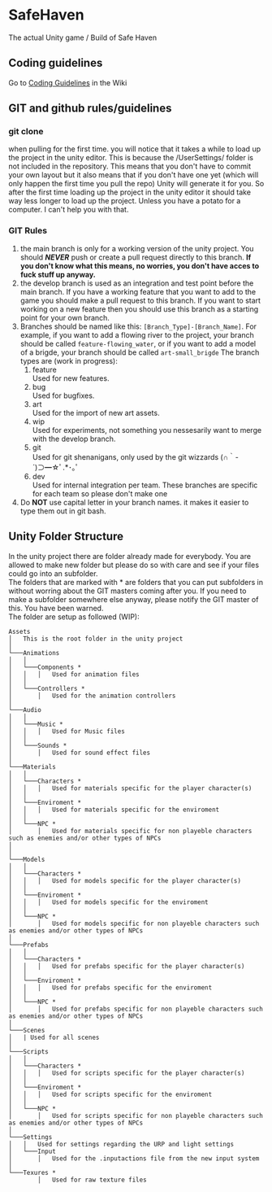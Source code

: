 # SafeHaven

The actual Unity game / Build of Safe Haven

## Coding guidelines

Go to [Coding Guidelines](https://github.com/AIM-GAME-PROJECT-group-b/SafeHaven/wiki/Coding-Guidelines) in the Wiki

## GIT and github rules/guidelines

### git clone

when pulling for the first time. you will notice that it takes a while to load up the project in the unity editor. This is because the /UserSettings/ folder is not included in the repository. This means that you don't have to commit your own layout but it also means that if you don't have one yet (which will only happen the first time you pull the repo) Unity will generate it for you. So after the first time loading up the project in the unity editor it should take way less longer to load up the project. Unless you have a potato for a computer. I can't help you with that.

### GIT Rules

1. the main branch is only for a working version of the unity project. You should ***NEVER*** push or create a pull request directly to this branch. **If you don't know what this means, no worries, you don't have acces to fuck stuff up anyway.**
2. the develop branch is used as an integration and test point before the main branch. If you have a working feature that you want to add to the game you should make a pull request to this branch. If you want to start working on a new feature then you should use this branch as a starting point for your own branch.
3. Branches should be named like this: ```[Branch_Type]-[Branch_Name]```. For example, if you want to add a flowing river to the project, your branch should be called ```feature-flowing_water```, or if you want to add a model of a brigde, your branch should be called ```art-small_brigde```
    The branch types are (work in progress):
   1. feature  
      Used for new features.
   2. bug  
      Used for bugfixes.
   3. art  
      Used for the import of new art assets.
   4. wip  
      Used for experiments, not something you nessesarily want to merge with the develop branch.
   5. git  
      Used for git shenanigans, only used by the git wizzards (∩｀-´)⊃━☆ﾟ.*･｡ﾟ
   6. dev  
      Used for internal integration per team. These branches are specific for each team so please don't make one
4. Do **NOT** use capital letter in your branch names. it makes it easier to type them out in git bash.

## Unity Folder Structure

In the unity project there are folder already made for everybody. You are allowed to make new folder but please do so with care and see if your files could go into an subfolder.  
The folders that are marked with * are folders that you can put subfolders in without worring about the GIT masters coming after you. If you need to make a subfolder somewhere else anyway, please notify the GIT master of this. You have been warned.  
The folder are setup as followed (WIP):

```
Assets  
│   This is the root folder in the unity project
│
└───Animations
│   │
│   └───Components *
│   │   │   Used for animation files
│   │
│   └───Controllers *
│       │   Used for the animation controllers
│
└───Audio
│   │
│   └───Music *
│   │   │   Used for Music files
│   │
│   └───Sounds *
│       │   Used for sound effect files
│
└───Materials
│   │
│   └───Characters *
│   │   │   Used for materials specific for the player character(s)
│   │
│   └───Enviroment *
│   │   │   Used for materials specific for the enviroment
│   │
│   └───NPC *
│       │   Used for materials specific for non playeble characters such as enemies and/or other types of NPCs
│
│
└───Models
│   │
│   └───Characters *
│   │   │   Used for models specific for the player character(s)
│   │
│   └───Enviroment *
│   │   │   Used for models specific for the enviroment
│   │
│   └───NPC *
│       │   Used for models specific for non playeble characters such as enemies and/or other types of NPCs
│
└───Prefabs
│   │
│   └───Characters *
│   │   │   Used for prefabs specific for the player character(s)
│   │
│   └───Enviroment *
│   │   │   Used for prefabs specific for the enviroment
│   │
│   └───NPC *
│       │   Used for prefabs specific for non playeble characters such as enemies and/or other types of NPCs
│
└───Scenes
│   | Used for all scenes
│
└───Scripts
│   │
│   └───Characters *
│   │   │   Used for scripts specific for the player character(s)
│   │
│   └───Enviroment *
│   │   │   Used for scripts specific for the enviroment
│   │
│   └───NPC *
│       │   Used for scripts specific for non playeble characters such as enemies and/or other types of NPCs
│
└───Settings
│   │   Used for settings regarding the URP and light settings
│   └───Input
│       │   Used for the .inputactions file from the new input system
│
└───Texures *
        │   Used for raw texture files
```
